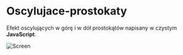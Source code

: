 # Oscylujace-prostokaty

Efekt oscylujących w górę i w dół prostokątów napisany w czystym **JavaScript**.

![Screen](/images/screen.png)
